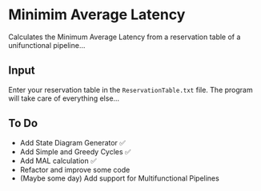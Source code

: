 # Minimim Average Latency
Calculates the Minimum Average Latency from a reservation table 
of a unifunctional pipeline...

## Input
Enter your reservation table in the `ReservationTable.txt` file.
The program will take care of everything else...

## To Do
- Add State Diagram Generator :white_check_mark:
- Add Simple and Greedy Cycles :white_check_mark:
- Add MAL calculation :white_check_mark:
- Refactor and improve some code
- (Maybe some day) Add support for Multifunctional Pipelines
